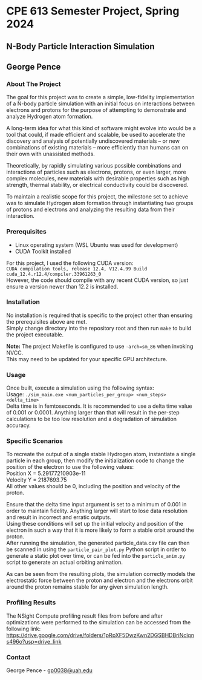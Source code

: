 # CPE 613 Semester Project, Spring 2024
## N-Body Particle Interaction Simulation
## George Pence

### About The Project
The goal for this project was to create a simple, low-fidelity implementation of a
N-body particle simulation with an initial focus on interactions between electrons and
protons for the purpose of attempting to demonstrate and analyze Hydrogen atom formation.

A long-term idea for what this kind of software might evolve into would be a tool that
could, if made efficient and scalable, be used to accelerate the discovery and analysis of
potentially undiscovered materials – or new combinations of existing materials – more
efficiently than humans can on their own with unassisted methods.

Theoretically, by rapidly simulating various possible combinations and interactions of
particles such as electrons, protons, or even larger, more complex molecules, new
materials with desirable properties such as high strength, thermal stability, or electrical
conductivity could be discovered.

To maintain a realistic scope for this project, the milestone set to achieve was to
simulate Hydrogen atom formation through instantiating two groups of protons and
electrons and analyzing the resulting data from their interaction.

### Prerequisites
* Linux operating system (WSL Ubuntu was used for development)
* CUDA Toolkit installed  

For this project, I used the following CUDA version:  
`CUDA compilation tools, release 12.4, V12.4.99 Build cuda_12.4.r12.4/compiler.33961263_0`  
However, the code should compile with any recent CUDA version, so just ensure a version newer than 12.2 is installed.

### Installation
No installation is required that is specific to the project other than ensuring the prerequisites above are met.  
Simply change directory into the repository root and then run `make` to build the project executable.

**Note:** The project Makefile is configured to use `-arch=sm_86` when invoking NVCC.  
This may need to be updated for your specific GPU architecture.

### Usage
Once built, execute a simulation using the following syntax:  
Usage: `./sim_main.exe <num_particles_per_group> <num_steps> <delta_time>`  
Delta time is in femtoseconds. It is recommended to use a delta time value of 0.001 or 0.0001. Anything larger than that will result in the per-step calculations to be too low resolution and a degradation of simulation accuracy.

### Specific Scenarios
To recreate the output of a single stable Hydrogen atom, instantiate a single particle in each group, then modify the initialization code to change the position of the electron to use the following values:  
Position X = 5.29177210903e-11  
Velocity Y = 2187693.75  
All other values should be 0, including the position and velocity of the proton.  

Ensure that the delta time input argument is set to a minimum of 0.001 in order to maintain fidelity. Anything larger will start to lose data resolution and result in incorrect and erratic outputs.  
Using these conditions will set up the initial velocity and position of the electron in such a way that it is more likely to form a stable orbit around the proton.  
After running the simulation, the generated particle_data.csv file can then be scanned in using the `particle_pair_plot.py` Python script in order to generate a static plot over time, or can be fed into the `particle_anim.py` script to generate an actual orbiting animation.  

As can be seen from the resulting plots, the simulation correctly models the electrostatic force between the proton and electron and the electrons orbit around the proton remains stable for any given simulation length.

### Profiling Results
The NSight Compute profiling result files from before and after optimizations were performed to the simulation can be accessed from the following link:  
https://drive.google.com/drive/folders/1pRpXF5DwzKwn2DGSBHDBriNclqns496o?usp=drive_link

### Contact

George Pence - gp0038@uah.edu
